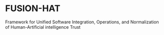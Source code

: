 # FUSION-HAT
Framework for Unified Software Integration, Operations, and Normalization of Human-Artificial intelligence Trust
